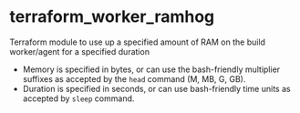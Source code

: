 # terraform_worker_ramhog
Terraform module to use up a specified amount of RAM on the build worker/agent for a specified duration

- Memory is specified in bytes, or can use the bash-friendly multiplier suffixes as accepted by the `head` command (M, MB, G, GB).
- Duration is specified in seconds, or can use bash-friendly time units as accepted by `sleep` command.


